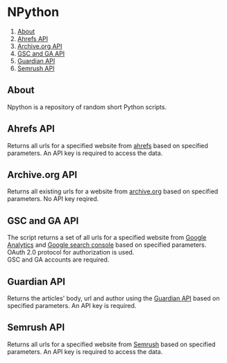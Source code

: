 # NPython

1. [About](#about)
2. [Ahrefs API](#ahrefs-api)
3. [Archive.org API](#gsc-and-ga-api) 
4. [GSC and GA API](#gsc-and-ga-api) 
5. [Guardian API](#guardian-api)
6. [Semrush API](#semrush-api)


## About

Npython is a repository of random short Python scripts.

## Ahrefs API

Returns all urls for a specified website from [ahrefs](https://ahrefs.com/) based on specified parameters. An API key is required to access the data.

## Archive.org API

Returns all existing urls for a website from [archive.org](https://archive.org/) based on specified parameters. No API key reqired.

## GSC and GA API

The script returns a set of all urls for a specified website from [Google Analytics](https://analytics.google.com/analytics/web/) and [Google search console](https://search.google.com/search-console/about) based on specified parameters.   
OAuth 2.0 protocol for authorization is used.   
GSC and GA accounts are required.


## Guardian API

Returns the articles' body, url and author using the [Guardian API](https://open-platform.theguardian.com/documentation/) based on specified parameters. An API key is required.

## Semrush API

Returns all urls for a specified website from [Semrush](https://www.semrush.com/) based on specified parameters. An API key is required to access the data.
